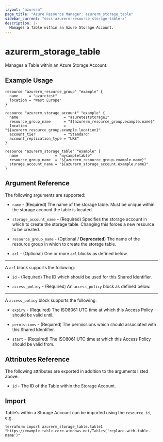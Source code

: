 ```yaml
---
layout: "azurerm"
page_title: "Azure Resource Manager: azurerm_storage_table"
sidebar_current: "docs-azurerm-resource-storage-table-x"
description: |-
  Manages a Table within an Azure Storage Account.
---
```


# azurerm_storage_table

Manages a Table within an Azure Storage Account.

## Example Usage

```hcl
resource "azurerm_resource_group" "example" {
  name     = "azuretest"
  location = "West Europe"
}

resource "azurerm_storage_account" "example" {
  name                     = "azureteststorage1"
  resource_group_name      = "${azurerm_resource_group.example.name}"
  location                 = "${azurerm_resource_group.example.location}"
  account_tier             = "Standard"
  account_replication_type = "LRS"
}

resource "azurerm_storage_table" "example" {
  name                 = "mysampletable"
  resource_group_name  = "${azurerm_resource_group.example.name}"
  storage_account_name = "${azurerm_storage_account.example.name}"
}
```

## Argument Reference

The following arguments are supported:

* `name` - (Required) The name of the storage table. Must be unique within the storage account the table is located.

* `storage_account_name` - (Required) Specifies the storage account in which to create the storage table.
 Changing this forces a new resource to be created.

* `resource_group_name` - (Optional / **Deprecated**) The name of the resource group in which to create the storage table.

* `acl` - (Optional) One or more `acl` blocks as defined below.

---

A `acl` block supports the following:

* `id` - (Required) The ID which should be used for this Shared Identifier.

* `access_policy` - (Required) An `access_policy` block as defined below.

---

A `access_policy` block supports the following: 

* `expiry` - (Required) The ISO8061 UTC time at which this Access Policy should be valid until.

* `permissions` - (Required) The permissions which should associated with this Shared Identifier.

* `start` - (Required) The ISO8061 UTC time at which this Access Policy should be valid from.


## Attributes Reference

The following attributes are exported in addition to the arguments listed above:

* `id` - The ID of the Table within the Storage Account.

## Import

Table's within a Storage Account can be imported using the `resource id`, e.g.

```shell
terraform import azurerm_storage_table.table1 "https://example.table.core.windows.net/Tables('replace-with-table-name')"
```
